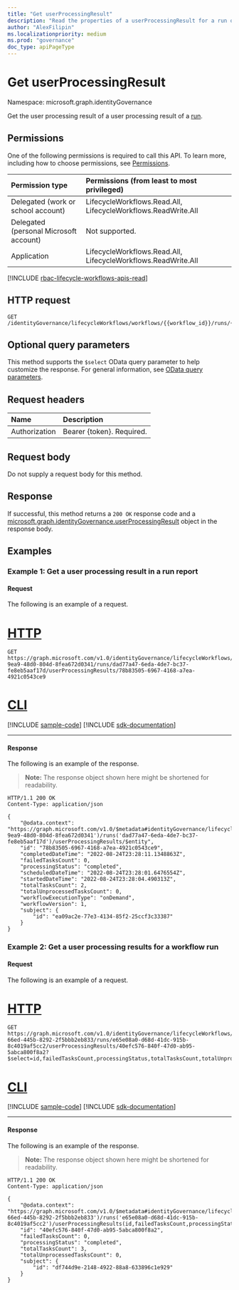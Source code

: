 ```yaml
---
title: "Get userProcessingResult"
description: "Read the properties of a userProcessingResult for a run of a lifecycle workflow."
author: "AlexFilipin"
ms.localizationpriority: medium
ms.prod: "governance"
doc_type: apiPageType
---
```


# Get userProcessingResult

Namespace: microsoft.graph.identityGovernance

Get the user processing result of a user processing result of a [run](../resources/identitygovernance-run.md).

## Permissions

One of the following permissions is required to call this API. To learn more, including how to choose permissions, see [Permissions](/graph/permissions-reference).

|Permission type|Permissions (from least to most privileged)|
|:---|:---|
|Delegated (work or school account)|LifecycleWorkflows.Read.All, LifecycleWorkflows.ReadWrite.All|
|Delegated (personal Microsoft account)|Not supported.|
|Application|LifecycleWorkflows.Read.All, LifecycleWorkflows.ReadWrite.All|

[!INCLUDE [rbac-lifecycle-workflows-apis-read](../includes/rbac-for-apis/rbac-lifecycle-workflows-apis-read.md)]

## HTTP request

<!-- {
  "blockType": "ignored"
}
-->
``` http
GET /identityGovernance/lifecycleWorkflows/workflows/{{workflow_id}}/runs/{runId}/userProcessingResults/{userProcessingResultId}
```

## Optional query parameters

This method supports the `$select` OData query parameter to help customize the response. For general information, see [OData query parameters](/graph/query-parameters).

## Request headers

|Name|Description|
|:---|:---|
|Authorization|Bearer {token}. Required.|

## Request body

Do not supply a request body for this method.

## Response

If successful, this method returns a `200 OK` response code and a [microsoft.graph.identityGovernance.userProcessingResult](../resources/identitygovernance-userprocessingresult.md) object in the response body.

## Examples

### Example 1: Get a user processing result in a run report

#### Request

The following is an example of a request.

# [HTTP](#tab/http)
<!-- {
  "blockType": "request",
  "name": "lifecycleworkflows_get_run_userprocessingresult_e1"
}
-->
``` http
GET https://graph.microsoft.com/v1.0/identityGovernance/lifecycleWorkflows/workflows/14879e66-9ea9-48d0-804d-8fea672d0341/runs/dad77a47-6eda-4de7-bc37-fe8eb5aaf17d/userProcessingResults/78b83505-6967-4168-a7ea-4921c0543ce9
```

# [CLI](#tab/cli)
[!INCLUDE [sample-code](../includes/snippets/cli/lifecycleworkflows-get-run-userprocessingresult-e1-cli-snippets.md)]
[!INCLUDE [sdk-documentation](../includes/snippets/snippets-sdk-documentation-link.md)]

---

#### Response

The following is an example of the response.
>**Note:** The response object shown here might be shortened for readability.
<!-- {
  "blockType": "response",
  "truncated": true,
  "@odata.type": "microsoft.graph.identityGovernance.run"
}
-->
``` http
HTTP/1.1 200 OK
Content-Type: application/json

{
    "@odata.context": "https://graph.microsoft.com/v1.0/$metadata#identityGovernance/lifecycleWorkflows/workflows('14879e66-9ea9-48d0-804d-8fea672d0341')/runs('dad77a47-6eda-4de7-bc37-fe8eb5aaf17d')/userProcessingResults/$entity",
    "id": "78b83505-6967-4168-a7ea-4921c0543ce9",
    "completedDateTime": "2022-08-24T23:28:11.1348863Z",
    "failedTasksCount": 0,
    "processingStatus": "completed",
    "scheduledDateTime": "2022-08-24T23:28:01.6476554Z",
    "startedDateTime": "2022-08-24T23:28:04.490313Z",
    "totalTasksCount": 2,
    "totalUnprocessedTasksCount": 0,
    "workflowExecutionType": "onDemand",
    "workflowVersion": 1,
    "subject": {
        "id": "ea09ac2e-77e3-4134-85f2-25ccf3c33387"
    }
}
```

### Example 2: Get a user processing results for a workflow run

#### Request

The following is an example of a request.

# [HTTP](#tab/http)
<!-- {
  "blockType": "request",
  "name": "lifecycleworkflows_get_run_userprocessingresult_e2"
}
-->
``` http
GET https://graph.microsoft.com/v1.0/identityGovernance/lifecycleWorkflows/workflows/15239232-66ed-445b-8292-2f5bbb2eb833/runs/e65e08a0-d68d-41dc-915b-8c4019af5cc2/userProcessingResults/40efc576-840f-47d0-ab95-5abca800f8a2?$select=id,failedTasksCount,processingStatus,totalTasksCount,totalUnprocessedTasksCount,subject
```

# [CLI](#tab/cli)
[!INCLUDE [sample-code](../includes/snippets/cli/lifecycleworkflows-get-run-userprocessingresult-e2-cli-snippets.md)]
[!INCLUDE [sdk-documentation](../includes/snippets/snippets-sdk-documentation-link.md)]

---

#### Response

The following is an example of the response.
>**Note:** The response object shown here might be shortened for readability.
<!-- {
  "blockType": "response",
  "truncated": true,
  "@odata.type": "microsoft.graph.identityGovernance.run"
}
-->
``` http
HTTP/1.1 200 OK
Content-Type: application/json

{
    "@odata.context": "https://graph.microsoft.com/v1.0/$metadata#identityGovernance/lifecycleWorkflows/workflows('15239232-66ed-445b-8292-2f5bbb2eb833')/runs('e65e08a0-d68d-41dc-915b-8c4019af5cc2')/userProcessingResults(id,failedTasksCount,processingStatus,totalTasksCount,totalUnprocessedTasksCount,subject)/$entity",
    "id": "40efc576-840f-47d0-ab95-5abca800f8a2",
    "failedTasksCount": 0,
    "processingStatus": "completed",
    "totalTasksCount": 3,
    "totalUnprocessedTasksCount": 0,
    "subject": {
        "id": "df744d9e-2148-4922-88a8-633896c1e929"
    }
}
```

